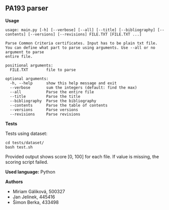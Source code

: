 ## PA193 parser


**Usage**

```
usage: main.py [-h] [--verbose] [--all] [--title] [--bibliography] [--contents] [--versions] [--revisions] FILE.TXT [FILE.TXT ...]

Parse Common Criteria certificates. Input has to be plain txt file. You can define what part to parse using arguments. Use --all or no argument to parse
entire file.

positional arguments:
  FILE.TXT        file to parse

optional arguments:
  -h, --help      show this help message and exit
  --verbose       sum the integers (default: find the max)
  --all           Parse the entire file
  --title         Parse the title
  --bibliography  Parse the bibliography
  --contents      Parse the table of contents
  --versions      Parse versions
  --revisions     Parse revisions
```


**Tests**

Tests using dataset:
```
cd tests/dataset/
bash test.sh
```

Provided output shows score [0, 100] for each file. If value is missing, the scoring script failed.



**Used language:** Python

**Authors**

* Miriam Gáliková, 500327
* Jan Jelínek, 445416
* Šimon Berka, 433498


